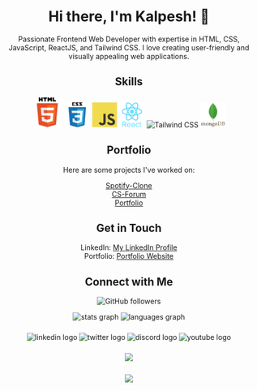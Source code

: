<!-- Header -->
<h1 align="center">Hi there, I'm Kalpesh! 👋</h1>

<!-- Introduction -->
<p align="center">Passionate Frontend Web Developer with expertise in HTML, CSS, JavaScript, ReactJS, and Tailwind CSS. I love creating user-friendly and visually appealing web applications.</p>

<!-- Skills -->
<h2 align="center">Skills</h2>
<p align="center">
  <img src="https://raw.githubusercontent.com/devicons/devicon/master/icons/html5/html5-original-wordmark.svg" alt="HTML5" width="60" height="60"/>
  <img src="https://raw.githubusercontent.com/devicons/devicon/master/icons/css3/css3-original-wordmark.svg" alt="CSS3" width="50" height="50"/>
  <img src="https://raw.githubusercontent.com/devicons/devicon/master/icons/javascript/javascript-original.svg" alt="JavaScript" width="50" height="50"/>
  <img src="https://raw.githubusercontent.com/devicons/devicon/master/icons/react/react-original-wordmark.svg" alt="ReactJS" width="50" height="50"/>
  <img src="https://upload.wikimedia.org/wikipedia/commons/thumb/d/d5/Tailwind_CSS_Logo.svg/768px-Tailwind_CSS_Logo.svg.png?20230715030042" alt="Tailwind CSS" width="50" height="50"/>
  <img src="https://raw.githubusercontent.com/devicons/devicon/master/icons/mongodb/mongodb-original-wordmark.svg" alt="MongoDB" width="50" height="50"/>
</p>

<!-- Portfolio -->
<h2 align="center">Portfolio</h2>
<p align="center">Here are some projects I've worked on:</p>
<div align="center">
  <a href="https://github.com/KoliKalpesh/spotify-clone-app">
<!--     <img src="project_image_url" alt="Project Name" width="300"/> -->
  Spotify-Clone</a>
  <a href="project_link"> <br>
<!--     <img src="project_image_url" alt="Project Name" width="300"/> -->
  CS-Forum</a><br>
  <a href="https://kalpesh-portfolio.netlify.app/">Portfolio</a>
</div>

<!-- Get in Touch -->
<h2 align="center">Get in Touch</h2>
<p align="center">
  LinkedIn: <a href="https://www.linkedin.com/in/kalpeshkoli">My LinkedIn Profile</a> <br/>
  Portfolio: <a href="https://kalpesh-portfolio.netlify.app/">Portfolio Website</a>
</p>

<!-- Connect with Me -->
<h2 align="center">Connect with Me</h2>
<p align="center">
  <img src="https://img.shields.io/github/followers/KoliKalpesh?label=Follow&style=social" alt="GitHub followers"/>
</p>

<div align="center">
  <img src="https://github-readme-stats.vercel.app/api?username=KoliKalpesh&hide_title=false&hide_rank=false&show_icons=true&include_all_commits=true&count_private=true&disable_animations=false&theme=dracula&locale=en&hide_border=false&order=1" height="150" alt="stats graph"  />
  <img src="https://github-readme-stats.vercel.app/api/top-langs?username=KoliKalpesh&locale=en&hide_title=false&layout=compact&card_width=320&langs_count=5&theme=dracula&hide_border=false&order=2" height="150" alt="languages graph"  />
</div>

###

<div align="center">
  <img src="https://raw.githubusercontent.com/maurodesouza/profile-readme-generator/master/src/assets/icons/social/linkedin/default.svg" width="52" height="40" alt="linkedin logo"  />
  <img src="https://raw.githubusercontent.com/maurodesouza/profile-readme-generator/master/src/assets/icons/social/twitter/default.svg" width="52" height="40" alt="twitter logo"  />
  <img src="https://raw.githubusercontent.com/maurodesouza/profile-readme-generator/master/src/assets/icons/social/discord/default.svg" width="52" height="40" alt="discord logo"  />
  <img src="https://raw.githubusercontent.com/maurodesouza/profile-readme-generator/master/src/assets/icons/social/youtube/default.svg" width="52" height="40" alt="youtube logo"  />
</div>

###

<div align="center">
  <img src="https://profile-counter.glitch.me/KoliKalpesh/count.svg?"  />
</div>

###

<div align="center">
  <img height="200" src="https://media.giphy.com/media/v1.Y2lkPTc5MGI3NjExOHI0b2IydTYzNzIyYXE5cW13bjY3Z3M3cDBsb2dweHNrMXZxdzB0eiZlcD12MV9pbnRlcm5hbF9naWZfYnlfaWQmY3Q9Zw/qgQUggAC3Pfv687qPC/giphy.gif"  />
</div>


###




<!--
**KoliKalpesh/KoliKalpesh** is a ✨ _special_ ✨ repository because its `README.md` (this file) appears on your GitHub profile.

Here are some ideas to get you started:

- 🔭 I’m currently working on ...
- 🌱 I’m currently learning ...
- 👯 I’m looking to collaborate on ...
- 🤔 I’m looking for help with ...
- 💬 Ask me about ...
- 📫 How to reach me: ...
- 😄 Pronouns: ...
- ⚡ Fun fact: ...
-->
